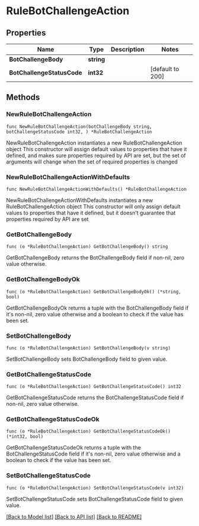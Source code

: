 # RuleBotChallengeAction

## Properties

Name | Type | Description | Notes
------------ | ------------- | ------------- | -------------
**BotChallengeBody** | **string** |  | 
**BotChallengeStatusCode** | **int32** |  | [default to 200]

## Methods

### NewRuleBotChallengeAction

`func NewRuleBotChallengeAction(botChallengeBody string, botChallengeStatusCode int32, ) *RuleBotChallengeAction`

NewRuleBotChallengeAction instantiates a new RuleBotChallengeAction object
This constructor will assign default values to properties that have it defined,
and makes sure properties required by API are set, but the set of arguments
will change when the set of required properties is changed

### NewRuleBotChallengeActionWithDefaults

`func NewRuleBotChallengeActionWithDefaults() *RuleBotChallengeAction`

NewRuleBotChallengeActionWithDefaults instantiates a new RuleBotChallengeAction object
This constructor will only assign default values to properties that have it defined,
but it doesn't guarantee that properties required by API are set

### GetBotChallengeBody

`func (o *RuleBotChallengeAction) GetBotChallengeBody() string`

GetBotChallengeBody returns the BotChallengeBody field if non-nil, zero value otherwise.

### GetBotChallengeBodyOk

`func (o *RuleBotChallengeAction) GetBotChallengeBodyOk() (*string, bool)`

GetBotChallengeBodyOk returns a tuple with the BotChallengeBody field if it's non-nil, zero value otherwise
and a boolean to check if the value has been set.

### SetBotChallengeBody

`func (o *RuleBotChallengeAction) SetBotChallengeBody(v string)`

SetBotChallengeBody sets BotChallengeBody field to given value.


### GetBotChallengeStatusCode

`func (o *RuleBotChallengeAction) GetBotChallengeStatusCode() int32`

GetBotChallengeStatusCode returns the BotChallengeStatusCode field if non-nil, zero value otherwise.

### GetBotChallengeStatusCodeOk

`func (o *RuleBotChallengeAction) GetBotChallengeStatusCodeOk() (*int32, bool)`

GetBotChallengeStatusCodeOk returns a tuple with the BotChallengeStatusCode field if it's non-nil, zero value otherwise
and a boolean to check if the value has been set.

### SetBotChallengeStatusCode

`func (o *RuleBotChallengeAction) SetBotChallengeStatusCode(v int32)`

SetBotChallengeStatusCode sets BotChallengeStatusCode field to given value.



[[Back to Model list]](../README.md#documentation-for-models) [[Back to API list]](../README.md#documentation-for-api-endpoints) [[Back to README]](../README.md)


